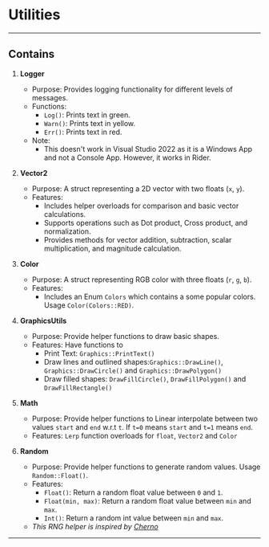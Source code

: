# Utilities  

---

## Contains  

1. **Logger**  
   - Purpose: Provides logging functionality for different levels of messages.  
   - Functions:  
     - `Log()`: Prints text in green.  
     - `Warn()`: Prints text in yellow.  
     - `Err()`: Prints text in red.  
   - Note:  
     - This doesn't work in Visual Studio 2022 as it is a Windows App and not a Console App. However, it works in Rider.

2. **Vector2**  
   - Purpose: A struct representing a 2D vector with two floats (`x`, `y`).  
   - Features:  
     - Includes helper overloads for comparison and basic vector calculations.  
     - Supports operations such as Dot product, Cross product, and normalization.  
     - Provides methods for vector addition, subtraction, scalar multiplication, and magnitude calculation.  

3. **Color**  
   - Purpose: A struct representing RGB color with three floats (`r`, `g`, `b`).  
   - Features:
     - Includes an Enum `Colors` which contains a some popular colors. Usage `Color(Colors::RED)`.

4. **GraphicsUtils**  
   - Purpose: Provide helper functions to draw basic shapes.  
   - Features: Have functions to 
     - Print Text: `Graphics::PrintText()` 
     - Draw lines and outlined shapes:`Graphics::DrawLine()`, `Graphics::DrawCircle()` and `Graphics::DrawPolygon()`
     - Draw filled shapes: `DrawFillCircle()`, `DrawFillPolygon()` and `DrawFillRectangle()`

5. **Math**  
   - Purpose: Provide helper functions to Linear interpolate between two values `start` and `end` w.r.t `t`. If `t=0` means `start` and `t=1` means `end`. 
   - Features: `Lerp` function overloads for `float`, `Vector2` and `Color`

6. **Random**  
   - Purpose: Provide helper functions to generate random values. Usage `Random::Float()`.
   - Features: 
     - `Float()`: Return a random float value between `0` and `1`.
     - `Float(min, max)`: Return a random float value between `min` and `max`.
     - `Int()`: Return a random int value between `min` and `max`.
   - *This RNG helper is inspired by [Cherno](https://www.youtube.com/watch?v=GK0jHlv3e3w)*

---
